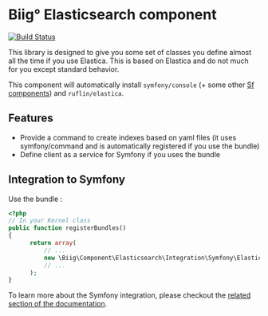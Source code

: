Biig° Elasticsearch component
=============================

[![Build Status](https://travis-ci.org/biig-io/ElasticsearchComponent.svg?branch=master)](https://travis-ci.org/biig-io/ElasticsearchComponent)

This library is designed to give you some set of classes you define almost all the time if you use Elastica. This is
based on Elastica and do not much for you except standard behavior.

This component will automatically install `symfony/console` (+ some other [Sf components](composer.json)) and  `ruflin/elastica`.

Features
--------

- Provide a command to create indexes based on yaml files
  (it uses symfony/command and is automatically registered if you use the bundle)
- Define client as a service for Symfony if you uses the bundle


Integration to Symfony
----------------------

Use the bundle :

```php
<?php
// In your Kernel class
public function registerBundles()
{
      return array(
          // ...
          new \Biig\Component\Elasticsearch\Integration\Symfony\ElasticsearchBundle(),
          // ...
      );
}
```

To learn more about the Symfony integration, please checkout the [related section of the documentation](docs/2.symfony_integration.md).
